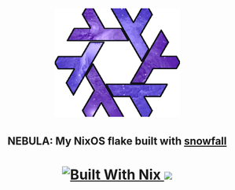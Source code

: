<h1 align="center"><img src="./.github/assets/nebula_snowflake.png" width=255></h1>
<h2 align="center">NEBULA: My NixOS flake built with <a href="https://github.com/snowfallorg/lib">snowfall</a></h2>

<h1 align="center">
<a href="https://builtwithnix.org/">
    <img src="https://builtwithnix.org/badge.svg" alt="Built With Nix"/>
</a>
<a href="https://github.com/kinzoku-dev/nebula">
    <img src="https://img.shields.io/github/repo-size/kinzoku-dev/nebula?labelColor=303446&color=ea999c&style=for-the-badge"/>
</a>
</h1>
